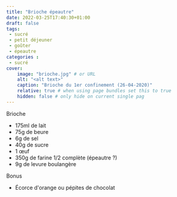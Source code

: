 ```yaml
---
title: "Brioche épeautre"
date: 2022-03-25T17:40:30+01:00
draft: false
tags:
 - sucré 
 - petit déjeuner 
 - goûter 
 - épeautre
categories :
 - sucré
cover:
    image: "brioche.jpg" # or URL
    alt: "<alt text>"
    caption: "Brioche du 1er confinement (26-04-2020)"
    relative: true # when using page bundles set this to true
    hidden: false # only hide on current single pag
---
```


Brioche
 - 175ml de lait
 - 75g de beure
 - 6g de sel
 - 40g de sucre
 - 1 œuf
 - 350g de farine 1/2 complète (épeautre ?)
 - 9g de levure boulangère

Bonus
 - Écorce d'orange ou pépites de chocolat
